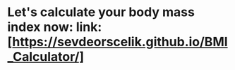 # Let's calculate your body mass index now: link: [https://sevdeorscelik.github.io/BMI_Calculator/]
